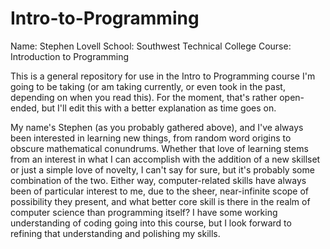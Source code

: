 # Intro-to-Programming

Name:   Stephen Lovell
School: Southwest Technical College
Course: Introduction to Programming

This is a general repository for use in the Intro to Programming course I'm going to be taking (or am taking currently, or even took in the past, depending on when you read this). For the moment, that's rather open-ended, but I'll edit this with a better explanation as time goes on.

My name's Stephen (as you probably gathered above), and I've always been interested in learning new things, from random word origins to obscure mathematical conundrums. Whether that love of learning stems from an interest in what I can accomplish with the addition of a new skillset or just a simple love of novelty, I can't say for sure, but it's probably some combination of the two. Either way, computer-related skills have always been of particular interest to me, due to the sheer, near-infinite scope of possibility they present, and what better core skill is there in the realm of computer science than programming itself? I have some working understanding of coding going into this course, but I look forward to refining that understanding and polishing my skills.
